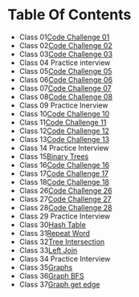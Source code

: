 # Table Of Contents

- Class 01[Code Challenge 01](arrayReverse/README.md)
- Class 02[Code Challenge 02](arrayShift/README.md)
- Class 03[Code Challenge 03](arrayBinarySearch/README.md)
- Class 04 Practice interview
- Class 05[Code Challenge 05](linkedList/README.md)
- Class 06[Code Challenge 06](linkedList/README.md)
- Class 07[Code Challenge 07](linkedList/README.md)
- Class 08[Code Challenge 08](llZip/README.md)
- Class 09 Practice Inerview
- Class 10[Code Challenge 10](stacksAndQueues/README.md)
- Class 11[Code Challenge 11](queueWithStacks/README.md)
- Class 12[Code Challenge 12](fifoAnimalShelter/README.md)
- Class 13[Code Challenge 13](multiBracketValidation/README.md)
- Class 14 Practice Interview
- Class 15[Binary Trees](tree/README.md)
- Class 16[Code Challenge 16](tree/README.md)
- Class 17[Code Challenge 17](tree/README.md)
- Class 18[Code Challenge 18](fizzBuzzTree/README.md)
- Class 26[Code Challenge 26](insertionSort/README.md)
- Class 27[Code Challenge 27](merge-sort/README.md)
- Class 28[Code Challenge 28](QuickSort/README.md)
- Class 29 Practice Interview
- Class 30[Hash Table](hashTable/README.md)
- Class 31[Repeat Word](repeatedWord/README.md)
- Class 32[Tree Intersection](treeIntersection/README.md)
- Class 33[Left Join](leftJoin/README.md)
- Class 34 Practice Interview
- Class 35[Graphs](graph/README.md)
- Class 36[Graph BFS](breadthFirst/README.md)
- Class 37[Graph get edge](getEdge/README.md)
